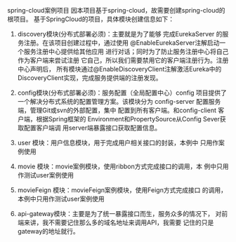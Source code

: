 spring-cloud案例项目
因本项目基于spring-cloud，故需要创建spring-cloud的根项目。
基于SpringCloud的项目，具体模块创建信息如下：
1. discovery模块(分布式部署必须)：主要就是为了能够
    完成EurekaServer 的服务注册。在该项目创建过程中，通过使用
    @EnableEurekaServer注解启动一个服务注册中心提供给其他应用
    进行对话；同时为了防止服务注册中心将自己作为客户端来尝试注册
    它自己，所以我们需要禁用它的客户端注册行为。注册中心声明后，
    所有模块通过@EnableDiscoveryClient注解激活Eureka中的
    DiscoveryClient实现，完成服务提供端的注册发现。

2. config模块(分布式部署必须)：服务配置（全局配置中心）config
    项目提供了一个解决分布式系统的配置管理方案。该模块分为
    config-server 配置服务端，管理Git或svn的外部配置，集中
    配置到所有客户端。和config-client 客户端，根据Spring框架的
    Environment和PropertySource从Config Sever获取配置客户端调
    用server端暴露接口获取配置信息。

3. user 模块：用户信息模块，用于完成用户相关接口的封装，本例中
    只用作案例使用
4. movie 模块：movie案例模块，使用ribbon方式完成接口的调用，本
    例中只用作测试user案例使用
5. movieFeign 模块：movieFeign案例模块，使用Feign方式完成接口
    的调用，本例中只用作测试user案例使用


6. api-gateway模块：主要是为了统一暴露接口而生，服务众多的情况下，
对前端来讲，我不需要记住那么多的域名地址来调用API，我需要
记住的只是gateway的地址就行。